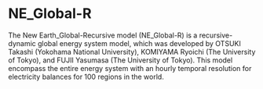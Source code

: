 # NE_Global-R
The New Earth_Global-Recursive model (NE_Global-R) is a recursive-dynamic global energy system model, which was developed by OTSUKI Takashi (Yokohama National University), KOMIYAMA Ryoichi (The University of Tokyo), and FUJII Yasumasa (The University of Tokyo). This model encompass the entire energy system with an hourly temporal resolution for electricity balances for 100 regions in the world.

